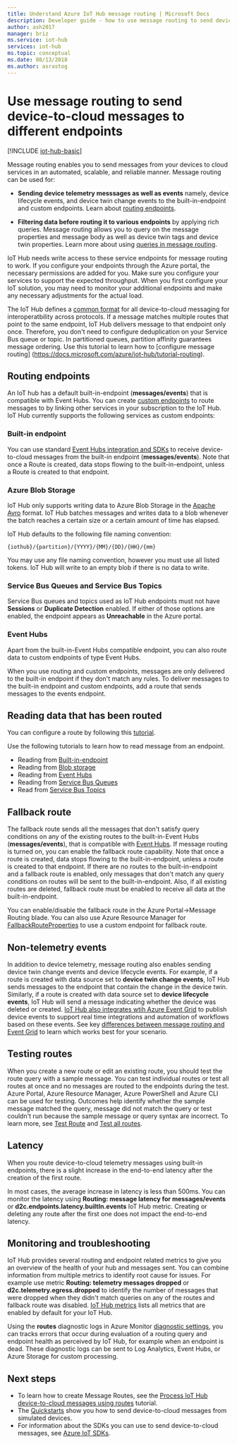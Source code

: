 ```yaml
---
title: Understand Azure IoT Hub message routing | Microsoft Docs
description: Developer guide - how to use message routing to send device-to-cloud messages. Includes information about sending both telemetry and non-telemtry data.
author: ash2017
manager: briz
ms.service: iot-hub
services: iot-hub
ms.topic: conceptual
ms.date: 08/13/2018
ms.author: asrastog
---
```


# Use message routing to send device-to-cloud messages to different endpoints

[!INCLUDE [iot-hub-basic](../../includes/iot-hub-basic-partial.md)]

Message routing enables you to send messages from your devices to cloud services in an automated, scalable, and reliable manner. Message routing can be used for: 

* **Sending device telemetry messsages as well as events** namely, device lifecycle events, and device twin change events to the built-in-endpoint and custom endpoints. Learn about [routing endpoints](##routing-endpoints).

* **Filtering data before routing it to various endpoints** by applying rich queries. Message routing allows you to query on the message properties and message body as well as device twin tags and device twin properties. Learn more about using [queries in message routing](../iot-hub/iot-hub-devguide-routing-query-syntax.md).

IoT Hub needs write access to these service endpoints for message routing to work. If you configure your endpoints through the Azure portal, the necessary permissions are added for you. Make sure you configure your services to support the expected throughput. When you first configure your IoT solution, you may need to monitor your additional endpoints and make any necessary adjustments for the actual load.

The IoT Hub defines a [common format](../iot-hub/iot-hub-devguide-messages-construct.md) for all device-to-cloud messaging for interoperatbility across protocols. If a message matches multiple routes that point to the same endpoint, IoT Hub delivers message to that endpoint only once. Therefore, you don't need to configure deduplication on your Service Bus queue or topic. In partitioned queues, partition affinity guarantees message ordering. Use this tutorial to learn how to [configure message routing] (https://docs.microsoft.com/azure/iot-hub/tutorial-routing).

## Routing endpoints

An IoT hub has a default built-in-endpoint (**messages/events**) that is compatible with Event Hubs. You can create [custom endpoints](https://docs.microsoft.com/azure/iot-hub/iot-hub-devguide-endpoints#custom-endpoints) to route messages to by linking other services in your subscription to the IoT Hub. IoT Hub currently supports the following services as custom endpoints:

### Built-in endpoint
You can use standard [Event Hubs integration and SDKs](https://docs.microsoft.com/azure/iot-hub/iot-hub-devguide-messages-read-builtin) to receive device-to-cloud messages from the built-in endpoint (**messages/events**). Note that once a Route is created, data stops flowing to the built-in-endpoint, unless a Route is created to that endpoint.

### Azure Blob Storage
IoT Hub only supports writing data to Azure Blob Storage in the [Apache Avro](http://avro.apache.org/) format. IoT Hub batches messages and writes data to a blob whenever the batch reaches a certain size or a certain amount of time has elapsed.

IoT Hub defaults to the following file naming convention:
```
{iothub}/{partition}/{YYYY}/{MM}/{DD}/{HH}/{mm}
```

You may use any file naming convention, however you must use all listed tokens. IoT Hub will write to an empty blob if there is no data to write.

### Service Bus Queues and Service Bus Topics
Service Bus queues and topics used as IoT Hub endpoints must not have **Sessions** or **Duplicate Detection** enabled. If either of those options are enabled, the endpoint appears as **Unreachable** in the Azure portal.

### Event Hubs
Apart from the built-in-Event Hubs compatible endpoint, you can also route data to custom endpoints of type Event Hubs. 

When you use routing and custom endpoints, messages are only delivered to the built-in endpoint if they don't match any rules. To deliver messages to the built-in endpoint and custom endpoints, add a route that sends messages to the events endpoint.

## Reading data that has been routed
You can configure a route by following this [tutorial](https://docs.microsoft.com/azure/iot-hub/tutorial-routing).

Use the following tutorials to learn how to read message from an endpoint.

* Reading from [Built-in-endpoint](https://docs.microsoft.com/azure/iot-hub/quickstart-send-telemetry-node)
* Reading from [Blob storage](https://docs.microsoft.com/azure/storage/blobs/storage-blob-event-quickstart)
* Reading from [Event Hubs](https://docs.microsoft.com/azure/event-hubs/event-hubs-dotnet-standard-getstarted-send)
* Reading from [Service Bus Queues](https://docs.microsoft.com/azure/service-bus-messaging/service-bus-dotnet-get-started-with-queues)
* Read from [Service Bus Topics](https://docs.microsoft.com/azure/service-bus-messaging/service-bus-dotnet-how-to-use-topics-subscriptions)

## Fallback route
The fallback route sends all the messages that don't satisfy query conditions on any of the existing routes to the built-in-Event Hubs (**messages/events**), that is compatible with [Event Hubs](https://docs.microsoft.com/azure/event-hubs/). If message routing is turned on, you can enable the fallback route capability. Note that once a route is created, data stops flowing to the built-in-endpoint, unless a route is created to that endpoint. If there are no routes to the built-in-endpoint and a fallback route is enabled, only messages that don't match any query conditions on routes will be sent to the built-in-endpoint. Also, if all existing routes are deleted, fallback route must be enabled to receive all data at the built-in-endpoint. 

You can enable/disable the fallback route in the Azure Portal->Message Routing blade. You can also use Azure Resource Manager for [FallbackRouteProperties](https://docs.microsoft.com/rest/api/iothub/iothubresource/createorupdate#fallbackrouteproperties) to use a custom endpoint for fallback route.

## Non-telemetry events
In addition to device telemetry, message routing also enables sending device twin change events and device lifecycle events. For example, if a route is created with data source set to **device twin change events**, IoT Hub sends messages to the endpoint that contain the change in the device twin. Similarly, if a route is created with data source set to **device lifecycle events**, IoT Hub will send a message indicating whether the device was deleted or created. 
[IoT Hub also integrates wtih Azure Event Grid](iot-hub-event-grid.md) to publish device events to support real time integrations and automation of workflows based on these events. See key [differences between message routing and Event Grid](iot-hub-event-grid-routing-comparison.md) to learn which works best for your scenario.

## Testing routes
When you create a new route or edit an existing route, you should test the route query with a sample message. You can test individual routes or test all routes at once and no messages are routed to the endpoints during the test. Azure Portal, Azure Resource Manager, Azure PowerShell and Azure CLI can be used for testing. Outcomes help identify whether the sample message matched the query, message did not match the query or test couldn't run because the sample message or query syntax are incorrect. To learn more, see [Test Route](https://docs.microsoft.com/rest/api/iothub/iothubresource/testroute) and [Test all routes](https://docs.microsoft.com/rest/api/iothub/iothubresource/testallroutes).

## Latency
When you route device-to-cloud telemetry messages using built-in endpoints, there is a slight increase in the end-to-end latency after the creation of the first route.

In most cases, the average increase in latency is less than 500ms. You can monitor the latency using **Routing: message latency for messages/events** or **d2c.endpoints.latency.builtIn.events** IoT Hub metric. Creating or deleting any route after the first one does not impact the end-to-end latency.

## Monitoring and troubleshooting
IoT Hub provides several routing and endpoint related metrics to give you an overview of the health of your hub and messages sent. You can combine information from multiple metrics to identify root cause for issues. For example use metric **Routing: telemetry messages dropped** or **d2c.telemetry.egress.dropped** to identify the number of messages that were dropped when they didn't match queries on any of the routes and fallback route was disabled. [IoT Hub metrics](https://docs.microsoft.com/azure/iot-hub/iot-hub-metrics) lists all metrics that are enabled by default for your IoT Hub.

Using the **routes** diagnostic logs in Azure Monitor [diagnostic settings](https://docs.microsoft.com/azure/iot-hub/iot-hub-monitor-resource-health), you can tracks errors that occur during evaluation of a routing query and endpoint health as perceived by IoT Hub, for example when an endpoint is dead. These diagnostic logs can be sent to Log Analytics, Event Hubs, or Azure Storage for custom processing.

## Next steps
* To learn how to create Message Routes, see the [Process IoT Hub device-to-cloud messages using routes](../iot-hub/tutorial-routing.md) tutorial.
* The [Quickstarts](https://docs.microsoft.com/azure/iot-hub/quickstart-send-telemetry-node) show you how to send device-to-cloud messages from simulated devices.
* For information about the SDKs you can use to send device-to-cloud messages, see [Azure IoT SDKs](../iot-hub/iot-hub-devguide-sdks.md).
